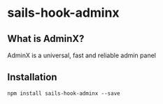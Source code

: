 # sails-hook-adminx

## What is AdminX?
AdminX is a universal, fast and reliable admin panel

## Installation
```
npm install sails-hook-adminx --save
```
